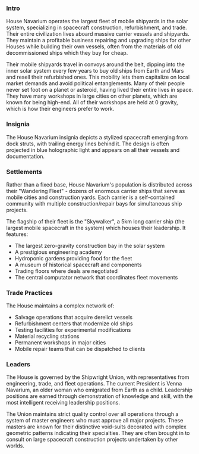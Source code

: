 ### Intro
House Navarium operates the largest fleet of mobile shipyards in the solar system, specializing in spacecraft construction, refurbishment, and trade. Their entire civilization lives aboard massive carrier vessels and shipyards. They maintain a profitable business repairing and upgrading ships for other Houses while building their own vessels, often from the materials of old decommissioned ships which they buy for cheap.

Their mobile shipyards travel in convoys around the belt, dipping into the inner solar system every few years to buy old ships from Earth and Mars and resell their refurbished ones. This mobility lets them capitalize on local market demands and avoid political entanglements. Many of their people never set foot on a planet or asteroid, having lived their entire lives in space. They have many workshops in large cities on other planets, which are known for being high-end. All of their workshops are held at 0 gravity, which is how their engineers prefer to work.
### Insignia
The House Navarium insignia depicts a stylized spacecraft emerging from dock struts, with trailing energy lines behind it. The design is often projected in blue holographic light and appears on all their vessels and documentation.
### Settlements
Rather than a fixed base, House Navarium's population is distributed across their "Wandering Fleet" - dozens of enormous carrier ships that serve as mobile cities and construction yards. Each carrier is a self-contained community with multiple construction/repair bays for simultaneous ship projects.

The flagship of their fleet is the "Skywalker", a 5km long carrier ship (the largest mobile spacecraft in the system) which houses their leadership. It features:
- The largest zero-gravity construction bay in the solar system
- A prestigious engineering academy
- Hydroponic gardens providing food for the fleet
- A museum of historical spacecraft and components
- Trading floors where deals are negotiated
- The central computator network that coordinates fleet movements
### Trade Practices
The House maintains a complex network of:
- Salvage operations that acquire derelict vessels
- Refurbishment centers that modernize old ships
- Testing facilities for experimental modifications
- Material recycling stations
- Permanent workshops in major cities
- Mobile repair teams that can be dispatched to clients
### Leaders
The House is governed by the Shipwright Union, with representatives from engineering, trade, and fleet operations. The current President is Venna Navarium, an older woman who emigrated from Earth as a child. Leadership positions are earned through demonstration of knowledge and skill, with the most intelligent receiving leadership positions.

The Union maintains strict quality control over all operations through a system of master engineers who must approve all major projects. These masters are known for their distinctive void-suits decorated with complex geometric patterns indicating their specialties. They are often brought in to consult on large spacecraft construction projects undertaken by other worlds.